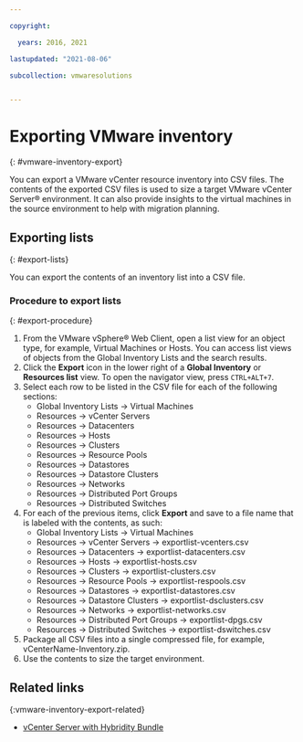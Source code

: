 ```yaml
---

copyright:

  years: 2016, 2021

lastupdated: "2021-08-06"

subcollection: vmwaresolutions


---
```


# Exporting VMware inventory
{: #vmware-inventory-export}

You can export a VMware vCenter resource inventory into CSV files. The contents of the exported CSV files is used to size a target VMware vCenter Server® environment. It can also provide insights to the virtual machines in the source environment to help with migration planning.

## Exporting lists
{: #export-lists}

You can export the contents of an inventory list into a CSV file.

### Procedure to export lists
{: #export-procedure}

1. From the VMware vSphere® Web Client, open a list view for an object type, for example, Virtual Machines or Hosts.
   You can access list views of objects from the Global Inventory Lists and the search results.
2. Click the **Export** icon in the lower right of a **Global Inventory** or **Resources list** view. To open the navigator view, press `CTRL+ALT+7`.
3. Select each row to be listed in the CSV file for each of the following sections:
    - Global Inventory Lists -> Virtual Machines
    - Resources -> vCenter Servers
    - Resources -> Datacenters
    - Resources -> Hosts
    - Resources -> Clusters
    - Resources -> Resource Pools
    - Resources -> Datastores
    - Resources -> Datastore Clusters
    - Resources -> Networks
    - Resources -> Distributed Port Groups
    - Resources -> Distributed Switches
4. For each of the previous items, click **Export** and save to a file name that is labeled with the contents, as such:
    - Global Inventory Lists -> Virtual Machines
    - Resources -> vCenter Servers -> exportlist-vcenters.csv
    - Resources -> Datacenters -> exportlist-datacenters.csv
    - Resources -> Hosts -> exportlist-hosts.csv
    - Resources -> Clusters -> exportlist-clusters.csv
    - Resources -> Resource Pools -> exportlist-respools.csv
    - Resources -> Datastores -> exportlist-datastores.csv
    - Resources -> Datastore Clusters -> exportlist-dsclusters.csv
    - Resources -> Networks -> exportlist-networks.csv
    - Resources -> Distributed Port Groups -> exportlist-dpgs.csv
    - Resources -> Distributed Switches -> exportlist-dswitches.csv
5. Package all CSV files into a single compressed file, for example, vCenterName-Inventory.zip.
6. Use the contents to size the target environment.

## Related links
{:vmware-inventory-export-related}

* [vCenter Server with Hybridity Bundle](/docs/vmwaresolutions?topic=vmwaresolutions-vcs-hybridity-intro)
